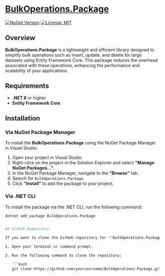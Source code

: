 # [BulkOperations.Package](https://www.nuget.org/packages/BulkOperations.Package)

[![NuGet Version](https://img.shields.io/nuget/v/BulkOperations.Package.svg?style=flat)](https://www.nuget.org/packages/BulkOperations.Package)
[![License: MIT](https://img.shields.io/badge/License-MIT-yellow.svg)](https://opensource.org/licenses/MIT)

## Overview

**BulkOperations.Package** is a lightweight and efficient library designed to simplify bulk operations such as insert, update, and delete for large datasets using Entity Framework Core. This package reduces the overhead associated with these operations, enhancing the performance and scalability of your applications.

## Requirements

- **.NET 8** or higher
- **Entity Framework Core**

## Installation

### Via NuGet Package Manager

To install the **BulkOperations.Package** using the NuGet Package Manager in Visual Studio:

1. Open your project in Visual Studio.
2. Right-click on the project in the Solution Explorer and select **"Manage NuGet Packages..."**.
3. In the NuGet Package Manager, navigate to the **"Browse"** tab.
4. Search for `BulkOperations.Package`.
5. Click **"Install"** to add the package to your project.

### Via .NET CLI

To install the package via the .NET CLI, run the following command:

```bash
dotnet add package BulkOperations.Package


## GitHub Repository

If you want to clone the GitHub repository for **BulkOperations.Package** and contribute or explore further:

1. Open your terminal or command prompt.

2. Run the following command to clone the repository:

   ```bash
   git clone https://github.com/yourusername/BulkOperations.Package.git
